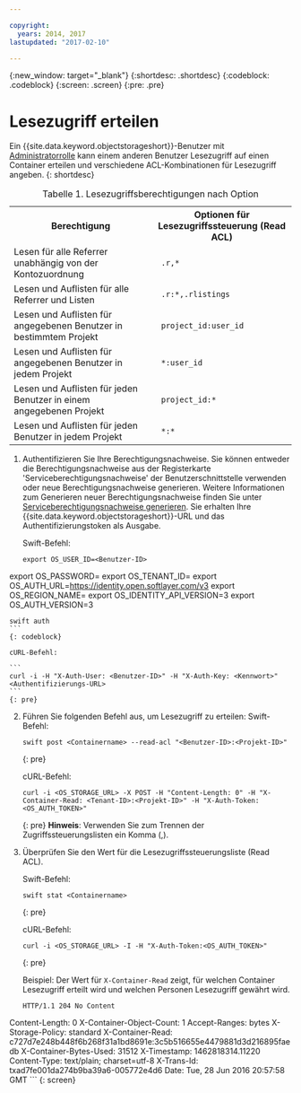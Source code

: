 ```yaml
---

copyright:
  years: 2014, 2017
lastupdated: "2017-02-10"

---
```

{:new_window: target="_blank"}
{:shortdesc: .shortdesc}
{:codeblock: .codeblock}
{:screen: .screen}
{:pre: .pre}


# Lesezugriff erteilen

Ein {{site.data.keyword.objectstorageshort}}-Benutzer mit [Administratorrolle](/docs/services/ObjectStorage/os_access_types.html) kann einem anderen Benutzer Lesezugriff auf einen Container erteilen und verschiedene ACL-Kombinationen für Lesezugriff angeben.
{: shortdesc}

<table>
<caption> Tabelle 1. Lesezugriffsberechtigungen nach Option </caption>
  <tr>
    <th> Berechtigung </th>
    <th> Optionen für Lesezugriffssteuerung (Read ACL) </th>
  </tr>
  <tr>
    <td> Lesen für alle Referrer unabhängig von der Kontozuordnung </td>
    <td> <code> .r,&#42;  </code> </td>
  </tr>
  <tr>
    <td> Lesen und Auflisten für alle Referrer und Listen </td>
    <td> <code> .r:&#42;,.rlistings </code> </td>
  </tr>
  <tr>
    <td> Lesen und Auflisten für angegebenen Benutzer in bestimmtem Projekt </td>
    <td> <code> project_id:user_id </code> </td>
  </tr>
  <tr>
    <td> Lesen und Auflisten für angegebenen Benutzer in jedem Projekt </td>
    <td> <code> &#42;:user_id </code> </td>
  </tr>
  <tr>
    <td> Lesen und Auflisten für jeden Benutzer in einem angegebenen Projekt </td>
    <td> <code> project_id:&#42; </code> </td>
  </tr>
  <tr>
    <td> Lesen und Auflisten für jeden Benutzer in jedem Projekt  </td>
    <td> <code> &#42;:&#42; </code> </td>
  </tr>
</table>


1. Authentifizieren Sie Ihre Berechtigungsnachweise. Sie können entweder die Berechtigungsnachweise aus der Registerkarte 'Serviceberechtigungsnachweise' der Benutzerschnittstelle verwenden oder neue Berechtigungsnachweise generieren. Weitere Informationen zum Generieren neuer Berechtigungsnachweise finden Sie unter [Serviceberechtigungsnachweise generieren](/docs/services/ObjectStorage/os_credentials.html). Sie erhalten Ihre {{site.data.keyword.objectstorageshort}}-URL und das Authentifizierungstoken als Ausgabe.

    Swift-Befehl:

    ```
    export OS_USER_ID=<Benutzer-ID>
  export OS_PASSWORD=<Kennwort>
  export OS_TENANT_ID=<Projekt-ID>
  export OS_AUTH_URL=https://identity.open.softlayer.com/v3
  export OS_REGION_NAME=<Region>
  export OS_IDENTITY_API_VERSION=3
  export OS_AUTH_VERSION=3

    swift auth
    ```
    {: codeblock}

    cURL-Befehl:

    ```
    curl -i -H "X-Auth-User: <Benutzer-ID>" -H "X-Auth-Key: <Kennwort>" <Authentifizierungs-URL>
    ```
    {: pre}

2. Führen Sie folgenden Befehl aus, um Lesezugriff zu erteilen:
    Swift-Befehl:

    ```
    swift post <Containername> --read-acl "<Benutzer-ID>:<Projekt-ID>"
    ```
    {: pre}

    cURL-Befehl:

    ```
    curl -i <OS_STORAGE_URL> -X POST -H "Content-Length: 0" -H "X-Container-Read: <Tenant-ID>:<Projekt-ID>" -H "X-Auth-Token: <OS_AUTH_TOKEN>"
    ```
    {: pre}
    **Hinweis**: Verwenden Sie zum Trennen der Zugriffssteuerungslisten ein Komma (,).

3. Überprüfen Sie den Wert für die Lesezugriffssteuerungsliste (Read ACL).

    Swift-Befehl:

    ```
    swift stat <Containername>
    ```
    {: pre}

    cURL-Befehl:

    ```
    curl -i <OS_STORAGE_URL> -I -H "X-Auth-Token:<OS_AUTH_TOKEN>"
    ```
    {: pre}

    Beispiel: Der Wert für `X-Container-Read` zeigt, für welchen Container Lesezugriff erteilt wird und welchen Personen Lesezugriff gewährt wird.

    ```
    HTTP/1.1 204 No Content
  Content-Length: 0
  X-Container-Object-Count: 1
  Accept-Ranges: bytes
  X-Storage-Policy: standard
  X-Container-Read: c727d7e248b448f6b268f31a1bd8691e:3c5b516655e4479881d3d216895faedb
  X-Container-Bytes-Used: 31512
  X-Timestamp: 1462818314.11220
  Content-Type: text/plain; charset=utf-8
  X-Trans-Id: txad7fe001da274b9ba39a6-005772e4d6
  Date: Tue, 28 Jun 2016 20:57:58 GMT
    ```
    {: screen}
